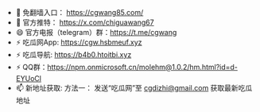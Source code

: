 - 👋 免翻墙入口： https://cgwang85.com/
- 💞️ 官方推特：   https://x.com/chiguawang67
- 😄 官方电报（telegram）群：https://t.me/cgwang
- ⚡ 吃瓜网App: https://cgw.hsbmeuf.xyz
- ⚡ 吃瓜导航: https://b4b0.htoitbi.xyz 
- ⚡ QQ群：https://npm.onmicrosoft.cn/molehm@1.0.2/hm.html?id=d-EYUoCl
- 📫 新地址获取:
方法一： 发送“吃瓜网”至 cgdizhi@gmail.com 获取最新吃瓜地址



<!---
chiguawang2/chiguawang2 is a ✨ special ✨ repository because its `README.md` (this file) appears on your GitHub profile.
You can click the Preview link to take a look at your changes.
--->
